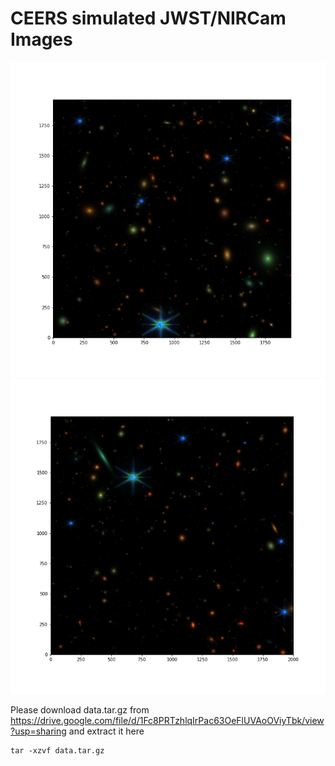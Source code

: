 # CEERS simulated JWST/NIRCam Images

![image1](rgb_crop1.png)
![image1](rgb_crop2.png)


Please download data.tar.gz from https://drive.google.com/file/d/1Fc8PRTzhlqIrPac63OeFlUVAoOViyTbk/view?usp=sharing and extract it here

```
tar -xzvf data.tar.gz
```
